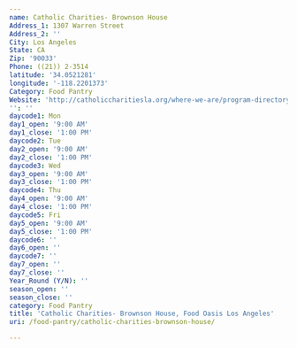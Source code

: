 ```yaml
---
name: Catholic Charities- Brownson House
Address_1: 1307 Warren Street
Address_2: ''
City: Los Angeles
State: CA
Zip: '90033'
Phone: ((21)) 2-3514
latitude: '34.0521281'
longitude: '-118.2201373'
Category: Food Pantry
Website: 'http://catholiccharitiesla.org/where-we-are/program-directory-by-city/'
'': ''
daycode1: Mon
day1_open: '9:00 AM'
day1_close: '1:00 PM'
daycode2: Tue
day2_open: '9:00 AM'
day2_close: '1:00 PM'
daycode3: Wed
day3_open: '9:00 AM'
day3_close: '1:00 PM'
daycode4: Thu
day4_open: '9:00 AM'
day4_close: '1:00 PM'
daycode5: Fri
day5_open: '9:00 AM'
day5_close: '1:00 PM'
daycode6: ''
day6_open: ''
daycode7: ''
day7_open: ''
day7_close: ''
Year_Round (Y/N): ''
season_open: ''
season_close: ''
category: Food Pantry
title: 'Catholic Charities- Brownson House, Food Oasis Los Angeles'
uri: /food-pantry/catholic-charities-brownson-house/

---
```

